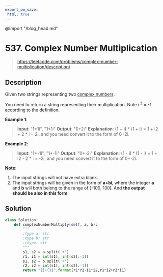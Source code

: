 ```yaml
---
export_on_save:
 html: true
---
```


@import "/blog_head.md"

# 537. Complex Number Multiplication

> <https://leetcode.com/problems/complex-number-multiplication/description/>

## Description

Given two strings representing two [complex numbers](https://en.wikipedia.org/wiki/Complex_number).

You need to return a string representing their multiplication. Note i <sup>2</sup> = -1 according to the definition.

**Example 1**:
>**Input**: "1+1i", "1+1i"
**Output**: "0+2i"
**Explanation**: (1 + i) * (1 + i) = 1 + i2 + 2 * i = 2i, and you need convert it to the form of 0+2i.

**Example 2**:
>**Input**: "1+-1i", "1+-1i"
**Output**: "0+-2i"
**Explanation**: (1 - i) * (1 - i) = 1 + i2 - 2 * i = -2i, and you need convert it to the form of 0+-2i.

**Note**:

1. The input strings will not have extra blank.
1. The input strings will be given in the form of **a+bi**, where the integer **a** and **b** will both belong to the range of [-100, 100]. And **the output should be also in this form**.

## Solution

```python
class Solution:
    def complexNumberMultiply(self, a, b):
        """
        :type a: str
        :type b: str
        :rtype: str
        """
        s1, s2 = a.split('+')
        r1, i1 = int(s1), int(s2[:-1])
        s1, s2 = b.split('+')
        r2, i2 = int(s1), int(s2[:-1])
        return "{}+{}i".format(r1*r2-i1*i2,r1*i2+r2*i1)
```

